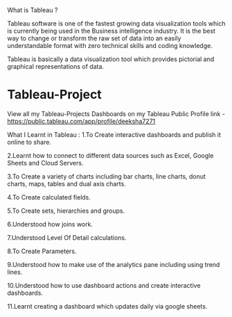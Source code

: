 What is Tableau ?

Tableau software is one of the fastest growing data visualization tools which is currently being used in the Business intelligence industry.
It is the best way to change or transform the raw set of data into an easily understandable format with zero technical skills and coding knowledge.

Tableau is basically a data visualization tool which provides pictorial and graphical representations of data.






# Tableau-Project
View all my Tableau-Projects Dashboards on my Tableau Public Profile link -https://public.tableau.com/app/profile/deeksha7271

What I Learnt in Tableau :
1.To Create interactive dashboards and publish it online to share.

2.Learnt how to connect to different data sources such as Excel, Google Sheets and Cloud Servers.

3.To Create a variety of charts including bar charts, line charts, donut charts, maps, tables and dual axis charts.

4.To Create calculated fields.

5.To Create sets, hierarchies and groups.

6.Understood how joins work.

7.Understood Level Of Detail calculations.

8.To Create Parameters.

9.Understood how to make use of the analytics pane including using trend lines.

10.Understood how to use dashboard actions and create interactive dashboards.

11.Learnt creating a dashboard which updates daily via google sheets.
